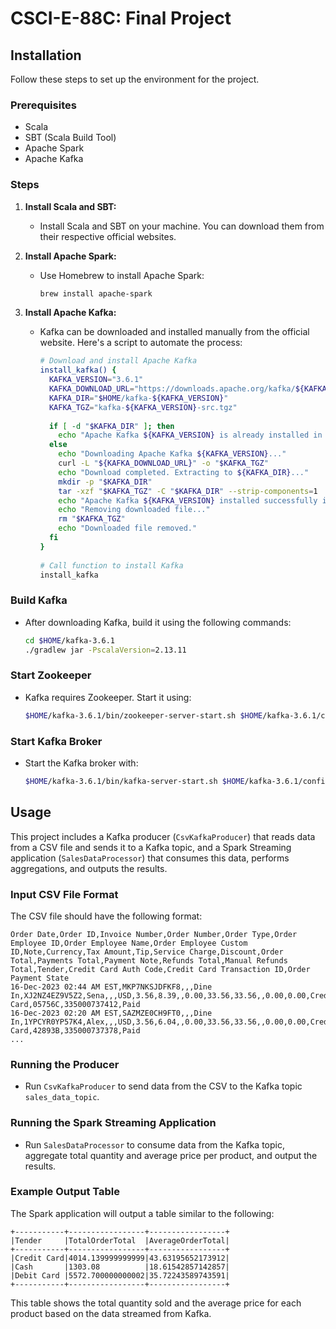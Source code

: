 # CSCI-E-88C: Final Project

## Installation

Follow these steps to set up the environment for the project.

### Prerequisites

- Scala
- SBT (Scala Build Tool)
- Apache Spark
- Apache Kafka

### Steps

1. **Install Scala and SBT:**

    - Install Scala and SBT on your machine. You can download them from their respective official websites.

2. **Install Apache Spark:**

    - Use Homebrew to install Apache Spark:
      ```bash
      brew install apache-spark
      ```

3. **Install Apache Kafka:**

    - Kafka can be downloaded and installed manually from the official website. Here's a script to automate the process:

      ```bash
      # Download and install Apache Kafka
      install_kafka() {
        KAFKA_VERSION="3.6.1"
        KAFKA_DOWNLOAD_URL="https://downloads.apache.org/kafka/${KAFKA_VERSION}/kafka-${KAFKA_VERSION}-src.tgz"
        KAFKA_DIR="$HOME/kafka-${KAFKA_VERSION}"
        KAFKA_TGZ="kafka-${KAFKA_VERSION}-src.tgz"
 
        if [ -d "$KAFKA_DIR" ]; then
          echo "Apache Kafka ${KAFKA_VERSION} is already installed in ${KAFKA_DIR}."
        else
          echo "Downloading Apache Kafka ${KAFKA_VERSION}..."
          curl -L "${KAFKA_DOWNLOAD_URL}" -o "$KAFKA_TGZ"
          echo "Download completed. Extracting to ${KAFKA_DIR}..."
          mkdir -p "$KAFKA_DIR"
          tar -xzf "$KAFKA_TGZ" -C "$KAFKA_DIR" --strip-components=1
          echo "Apache Kafka ${KAFKA_VERSION} installed successfully in ${KAFKA_DIR}."
          echo "Removing downloaded file..."
          rm "$KAFKA_TGZ"
          echo "Downloaded file removed."
        fi
      }
 
      # Call function to install Kafka
      install_kafka
      ```

### Build Kafka

- After downloading Kafka, build it using the following commands:

  ```bash
  cd $HOME/kafka-3.6.1
  ./gradlew jar -PscalaVersion=2.13.11
  ```

### Start Zookeeper

- Kafka requires Zookeeper. Start it using:

  ```bash
  $HOME/kafka-3.6.1/bin/zookeeper-server-start.sh $HOME/kafka-3.6.1/config/zookeeper.properties
  ```

### Start Kafka Broker

- Start the Kafka broker with:

  ```bash
  $HOME/kafka-3.6.1/bin/kafka-server-start.sh $HOME/kafka-3.6.1/config/server.properties
  ```

## Usage

This project includes a Kafka producer (`CsvKafkaProducer`) that reads data from a CSV file and sends it to a Kafka topic, and a Spark Streaming application (`SalesDataProcessor`) that consumes this data, performs aggregations, and outputs the results.

### Input CSV File Format

The CSV file should have the following format:

```csv
Order Date,Order ID,Invoice Number,Order Number,Order Type,Order Employee ID,Order Employee Name,Order Employee Custom ID,Note,Currency,Tax Amount,Tip,Service Charge,Discount,Order Total,Payments Total,Payment Note,Refunds Total,Manual Refunds Total,Tender,Credit Card Auth Code,Credit Card Transaction ID,Order Payment State
16-Dec-2023 02:44 AM EST,MKP7NKSJDFKF8,,,Dine In,XJ2NZ4EZ9V5Z2,Sena,,,USD,3.56,8.39,,0.00,33.56,33.56,,0.00,0.00,Credit Card,05756C,335000737412,Paid
16-Dec-2023 02:20 AM EST,SAZMZE0CH9FT0,,,Dine In,1YPCYR0YP57K4,Alex,,,USD,3.56,6.04,,0.00,33.56,33.56,,0.00,0.00,Credit Card,42893B,335000737378,Paid
...
```

### Running the Producer

- Run `CsvKafkaProducer` to send data from the CSV to the Kafka topic `sales_data_topic`.

### Running the Spark Streaming Application

- Run `SalesDataProcessor` to consume data from the Kafka topic, aggregate total quantity and average price per product, and output the results.

### Example Output Table

The Spark application will output a table similar to the following:

```
+-----------+-----------------+-----------------+
|Tender     |TotalOrderTotal  |AverageOrderTotal|
+-----------+-----------------+-----------------+
|Credit Card|4014.139999999999|43.63195652173912|
|Cash       |1303.08          |18.61542857142857|
|Debit Card |5572.700000000002|35.72243589743591|
+-----------+-----------------+-----------------+
```

This table shows the total quantity sold and the average price for each product based on the data streamed from Kafka.

